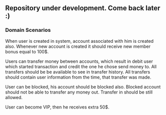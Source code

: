 ## Repository under development. Come back later :)



### Domain Scenarios ###
When user is created in system, account associated with him is created also.
Whenever new account is created it should receive new member bonus equal to 100$.

Users can transfer money between accounts, which result in debit user which started transaction and credit the one he chose send money to.
All transfers should be be available to see in transfer history.
All transfers should contain user information from the time, that transfer was made.

User can be blocked, his account should be blocked also.
Blocked account should not be able to transfer any money out. Transfer in should be still allowed.

User can become VIP, then he receives extra 50$.

